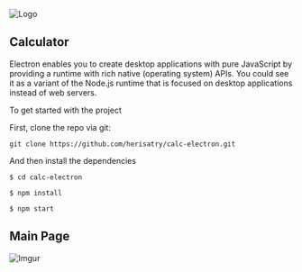 ![Logo](https://www.autodoc.co.uk/atd/images/logo.png)

## Calculator

Electron enables you to create desktop applications with pure JavaScript by providing a runtime with rich native (operating system) APIs. You could see it as a variant of the Node.js runtime that is focused on desktop applications instead of web servers.

To get started with the project

First, clone the repo via git:

```
git clone https://github.com/herisatry/calc-electron.git
```

And then install the dependencies 

```
$ cd calc-electron

$ npm install

$ npm start
```

## Main Page

![Imgur](https://i.imgur.com/hwzBckt.png)
